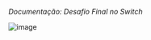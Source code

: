 *Documentação: Desafio Final no Switch*


![image](https://github.com/gabrielxla/senac-tat/assets/159468890/7a69e94a-d559-412c-afee-39bbed812f8e)
